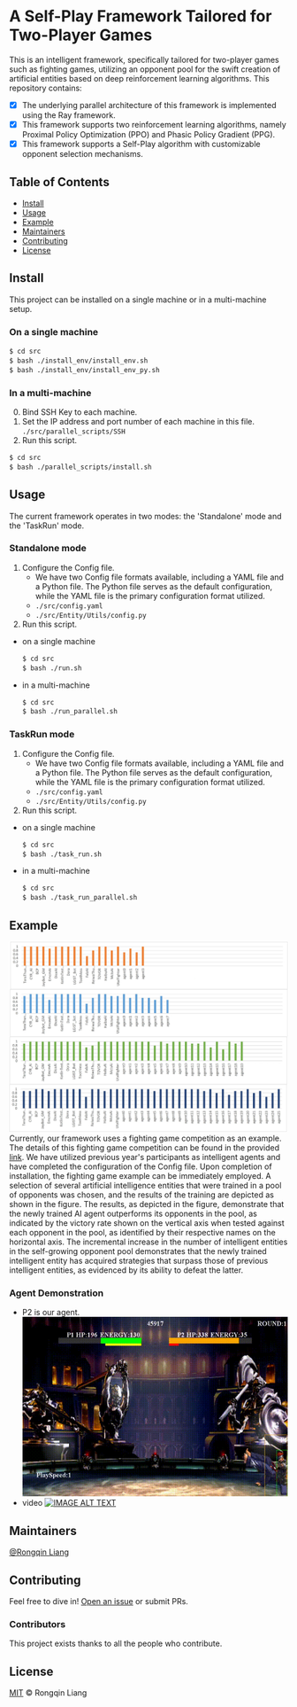 # A Self-Play Framework Tailored for Two-Player Games
This is an intelligent framework, specifically tailored for two-player games such as fighting games, utilizing an opponent pool for the swift creation of artificial entities based on deep reinforcement learning algorithms.
This repository contains:
- [x] The underlying parallel architecture of this framework is implemented using the Ray framework.
- [x] This framework supports two reinforcement learning algorithms, namely Proximal Policy Optimization (PPO) and Phasic Policy Gradient (PPG).
- [x] This framework supports a Self-Play algorithm with customizable opponent selection mechanisms.

## Table of Contents

- [Install](#install)
- [Usage](#usage)
- [Example](#example)
- [Maintainers](#maintainers)
- [Contributing](#contributing)
- [License](#license)

## Install
This project can be installed on a single machine or in a multi-machine setup.

### On a single machine
```bash
$ cd src
$ bash ./install_env/install_env.sh
$ bash ./install_env/install_env_py.sh
```

### In a multi-machine
0. Bind SSH Key to each machine.
1. Set the IP address and port number of each machine in this file. `./src/parallel_scripts/SSH`
2. Run this script.
```bash
$ cd src
$ bash ./parallel_scripts/install.sh
```

## Usage
The current framework operates in two modes: the 'Standalone' mode and the 'TaskRun' mode. 

### Standalone mode
1. Configure the Config file. 
    - We have two Config file formats available, including a YAML file and a Python file. The Python file serves as the default configuration, while the YAML file is the primary configuration format utilized.
    - `./src/config.yaml`
    - `./src/Entity/Utils/config.py`
2. Run this script.
- on a single machine
    ```bash
    $ cd src
    $ bash ./run.sh
    ```
- in a multi-machine
    ```bash
    $ cd src
    $ bash ./run_parallel.sh
    ```

### TaskRun mode
1. Configure the Config file. 
    - We have two Config file formats available, including a YAML file and a Python file. The Python file serves as the default configuration, while the YAML file is the primary configuration format utilized.
    - `./src/config.yaml`
    - `./src/Entity/Utils/config.py`
2. Run this script.
- on a single machine
    ```bash
    $ cd src
    $ bash ./task_run.sh
    ```
- in a multi-machine
    ```bash
    $ cd src
    $ bash ./task_run_parallel.sh
    ```

## Example
![pic1](img/pool_winrate.png)
Currently, our framework uses a fighting game competition as an example. The details of this fighting game competition can be found in the provided [link](http://www.ice.ci.ritsumei.ac.jp/~ftgaic/). We have utilized previous year's participants as intelligent agents and have completed the configuration of the Config file. Upon completion of installation, the fighting game example can be immediately employed. A selection of several artificial intelligence entities that were trained in a pool of opponents was chosen, and the results of the training are depicted as shown in the figure. The results, as depicted in the figure, demonstrate that the newly trained AI agent outperforms its opponents in the pool, as indicated by the victory rate shown on the vertical axis when tested against each opponent in the pool, as identified by their respective names on the horizontal axis. The incremental increase in the number of intelligent entities in the self-growing opponent pool demonstrates that the newly trained intelligent entity has acquired strategies that surpass those of previous intelligent entities, as evidenced by its ability to defeat the latter.

### Agent Demonstration
- P2 is our agent.
![pic2](img/1.gif)
- video
[![IMAGE ALT TEXT](http://img.youtube.com/vi/GmQ4M02QOEU/0.jpg)](https://www.youtube.com/watch?v=GmQ4M02QOEU)

## Maintainers

[@Rongqin Liang](https://github.com/zhongqian97/)

## Contributing

Feel free to dive in! [Open an issue](https://github.com/zhongqian97/TwoPlayerGameSelfPlayFramework/issues/new) or submit PRs.

### Contributors

This project exists thanks to all the people who contribute. 


## License

[MIT](LICENSE) © Rongqin Liang